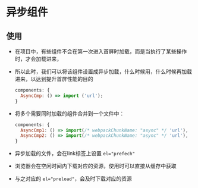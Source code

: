 # 异步组件

## 使用

- 在项目中，有些组件不会在第一次进入首屏时加载，而是当执行了某些操作时，才会加载进来，

- 所以此时，我们可以将该组件设置成异步加载，什么时候用，什么时候再加载进来，以达到提升首屏性能的目的

    ```js
    components: {
      AsyncCmp: () => import ('url');
    }
    ```

- 将多个需要同时加载的组件合并到一个文件中：

    ```js
    components: {
      AsyncCmp1: () => import(/* webpackChunkName: "async" */ 'url'),
      AsyncCmp2: () => import(/* webpackChunkName: "async" */ 'url'),
    }
    ```

- 异步加载的文件，会在link标签上设置 `el="prefech"`

- 浏览器会在空闲时间内下载对应的资源，使用时可以直接从缓存中获取

- 与之对应的 `el="preload"`，会及时下载对应的资源
